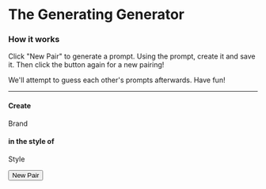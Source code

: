 # The Generating Generator

### How it works
Click "New Pair" to generate a prompt. Using the prompt, create it and save it. Then click the button again for a new pairing!

We'll attempt to guess each other's prompts afterwards. Have fun!

***

#### Create

<div id="brandLogo">
Brand
    <!-- Brand's appear here -->
</div>

#### in the style of

<div id="styleOf">
Style
    <!-- Style shows up here -->
</div>

<button onclick="newPair()">New Pair</button>

<script src="javascript.js"></script>